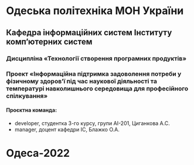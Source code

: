 # Одеська політехніка МОН України
## Кафедра інформаційних систем Інституту комп’ютерних систем
### Дисципліна «Технології створення програмних продуктів»
### Проект «Інформаційна підтримка задоволення потреби у фізичному здоров'ї під час наукової діяльності та температурі навколишнього середовища для професійного спілкування»
#### Проєктна команда:
- developer, студентка 3-го курсу, групи АІ-201, Циганкова А.С.
- manager, доцент кафедри ІС, Блажко О.А.
# Одеса-2022
